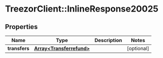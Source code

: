 # TreezorClient::InlineResponse20025

## Properties
Name | Type | Description | Notes
------------ | ------------- | ------------- | -------------
**transfers** | [**Array&lt;Transferrefund&gt;**](Transferrefund.md) |  | [optional] 


